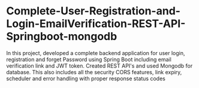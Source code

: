# Complete-User-Registration-and-Login-EmailVerification-REST-API-Springboot-mongodb
In this project, developed a complete backend application for user login, registration and forget Password using Spring Boot including email verification link and JWT token. Created REST API's and used Mongodb for database. This also includes all the security CORS features, link expiry, scheduler and error handling with proper response status codes
